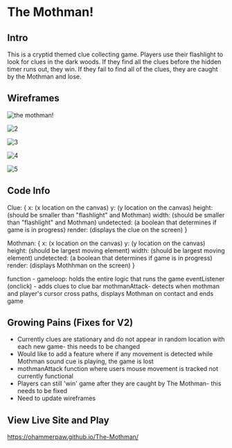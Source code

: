 
# The Mothman!

## Intro
This is a cryptid themed clue collecting game. Players use their flashlight to look for clues in the dark woods. If they find all the clues before the hidden timer runs out, they win. If they fail to find all of the clues, they are caught by the Mothman and lose.

## Wireframes
![the mothman!](https://user-images.githubusercontent.com/112446901/191030635-d923f72b-28ba-41d2-bc2b-2c55aa2953b7.png)

![2](https://user-images.githubusercontent.com/112446901/190940311-0e4025c1-eb51-4359-8c74-2a2ec8fb7851.png)

![3](https://user-images.githubusercontent.com/112446901/190940334-e2e0b819-416b-4b2c-8f10-54e362afa8d6.png)

![4](https://user-images.githubusercontent.com/112446901/191009677-b48165df-406c-456c-b734-403ba27f1b1a.png)

![5](https://user-images.githubusercontent.com/112446901/191009709-8371be7c-2b8a-4e24-896f-fde936fec185.png)

## Code Info

Clue: {
  x: (x location on the canvas)
  y: (y location on the canvas)
  height: (should be smaller than "flashlight" and Mothman)
  width: (should be smaller than "flashlight" and Mothman)
  undetected: (a boolean that determines if game is in progress)
  render: (displays the clue on the screen)
}

Mothman: {
  x: (x location on the canvas)
  y: (y location on the canvas)
  height: (should be largest moving element)
  width: (should be largest moving element)
  undetected: (a boolean that determines if game is in progress)
  render: (displays Mothhman on the screen)
}

function - gameloop: holds the entire logic that runs the game
eventListener (onclick) - adds clues to clue bar
mothmanAttack- detects when mothman and player's cursor cross paths, displays Mothman on contact and ends game

## Growing Pains (Fixes for V2)

- Currently clues are stationary and do not appear in random location with each new game- this needs to be changed
- Would like to add a feature where if any movement is detected while Mothman sound cue is playing, the game is lost
- mothmanAttack function where users mouse movement is tracked not currently functional
- Players can still 'win' game after they are caught by The Mothman- this needs to be fixed
- Need to update wireframes

## View Live Site and Play
https://ohammerpaw.github.io/The-Mothman/
